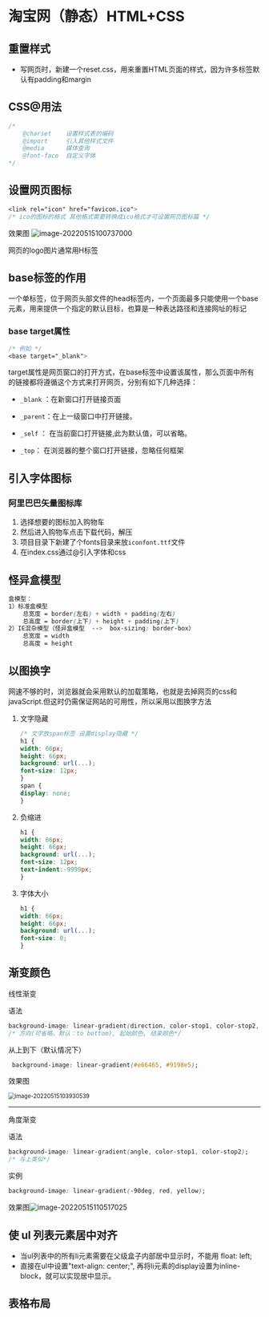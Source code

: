 # 淘宝网（静态）HTML+CSS

##  重置样式

- 写网页时，新建一个reset.css，用来重置HTML页面的样式，因为许多标签默认有padding和margin

## CSS@用法

```css
/* 
    @charset    设置样式表的编码
    @import     引入其他样式文件
    @media      媒体查询
    @font-face  自定义字体
*/
```

## 设置网页图标

```css
<link rel="icon" href="favicon.ico">
/* ico的图标的格式 其他格式需要转换成ico格式才可设置网页图标篇 */
```
效果图
![image-20220515100737000](https://picgo-fantasy06.oss-cn-guangzhou.aliyuncs.com/img/image-20220515100737000.png)



网页的logo图片通常用H标签

## base标签的作用

一个单标签，位于网页头部文件的head标签内，一个页面最多只能使用一个base元素，用来提供一个指定的默认目标，也算是一种表达路径和连接网址的标记

###  **base target属性**

```css
/* 例如 */
<base target="_blank">
```

target属性是网页窗口的打开方式，在base标签中设置该属性，那么页面中所有的链接都将遵循这个方式来打开网页，分别有如下几种选择：

- `_blank` ：在新窗口打开链接页面

- `_parent`：在上一级窗口中打开链接。
- `_self` ： 在当前窗口打开链接,此为默认值，可以省略。
- `_top`： 在浏览器的整个窗口打开链接，忽略任何框架

## 引入字体图标

### 阿里巴巴矢量图标库

1. 选择想要的图标加入购物车
2. 然后进入购物车点击下载代码，解压
3. 项目目录下新建了个fonts目录来放`iconfont.ttf`文件
4. 在index.css通过@引入字体和css

## 怪异盒模型

```css
盒模型：
1）标准盒模型
    总宽度 = border(左右) + width + padding(左右)
    总高度 = border(上下) + height + padding(上下)
2）IE混杂模型（怪异盒模型  -->  box-sizing: border-box）
    总宽度 = width
    总高度 = height
```

## 以图换字

网速不够的时，浏览器就会采用默认的加载策略，也就是去掉网页的css和javaScript.但这时仍需保证网站的可用性，所以采用以图换字方法

1. 文字隐藏

   ```css
   /* 文字放span标签 设置display隐藏 */
   h1 {
   width: 66px;
   height: 66px;
   background: url(...);
   font-size: 12px;
   }
   span {
   display: none;
   }
   ```

2. 负缩进

   ```css
   h1 {
   width: 66px;
   height: 66px;
   background: url(...);
   font-size: 12px;
   text-indent:-9999px;
   }
   ```

3. 字体大小

   ```css
   h1 {
   width: 66px;
   height: 66px;
   background: url(...);
   font-size: 0;
   }
   ```

   

##  渐变颜色

线性渐变

语法

```css
background-image: linear-gradient(direction, color-stop1, color-stop2, ...);
/* 方向(可省略，默认：to bottom), 起始颜色, 结束颜色*/
```

 从上到下（默认情况下）

```css
 background-image: linear-gradient(#e66465, #9198e5);
```

效果图

<img src="https://picgo-fantasy06.oss-cn-guangzhou.aliyuncs.com/img/image-20220515103930539.png" alt="image-20220515103930539" style="zoom: 80%;" />

----

角度渐变

语法

```css
background-image: linear-gradient(angle, color-stop1, color-stop2);
/* 与上类似*/
```

实例

```css
background-image: linear-gradient(-90deg, red, yellow);
```

效果图![image-20220515110517025](https://picgo-fantasy06.oss-cn-guangzhou.aliyuncs.com/img/image-20220515110517025.png)



## 使 ul 列表元素居中对齐

- 当ul列表中的所有li元素需要在父级盒子内部居中显示时，不能用 float: left; 
- 直接在ul中设置"text-align: center;", 再将li元素的display设置为inline-block，就可以实现居中显示。

## 表格布局